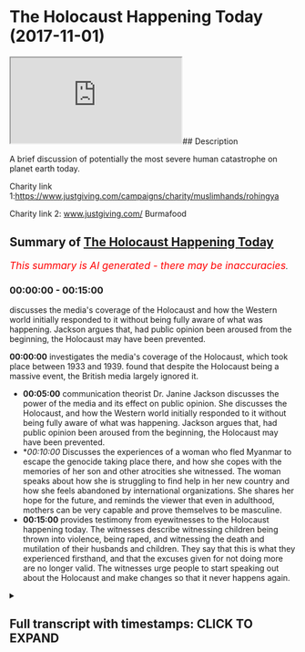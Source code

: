 # The Holocaust Happening Today (2017-11-01)

<iframe loading='lazy' src='https://www.youtube.com/embed/RbwRiNWYLFY'></iframe>## Description

A brief discussion of potentially the most severe human catastrophe on planet earth today.

Charity link 1:https://www.justgiving.com/campaigns/charity/muslimhands/rohingya

Charity link 2: www.justgiving.com/ Burmafood

## Summary of [The Holocaust Happening Today](https://www.youtube.com/watch?v=RbwRiNWYLFY)


*<span style="color:red; font-size:125%">This summary is AI generated - there may be inaccuracies</span>. [](/)*

### <a onclick="modifyYTiframeseektime('0')">00:00:00</a> - <a onclick="modifyYTiframeseektime('900')">00:15:00</a>

 discusses the media's coverage of the Holocaust and how the Western world initially responded to it without being fully aware of what was happening. Jackson argues that, had public opinion been aroused from the beginning, the Holocaust may have been prevented.

**<a onclick="modifyYTiframeseektime('0')">00:00:00</a>**  investigates the media's coverage of the Holocaust, which took place between 1933 and 1939. found that despite the Holocaust being a massive event, the British media largely ignored it.
* **<a onclick="modifyYTiframeseektime('300')">00:05:00</a>** communication theorist Dr. Janine Jackson discusses the power of the media and its effect on public opinion. She discusses the Holocaust, and how the Western world initially responded to it without being fully aware of what was happening. Jackson argues that, had public opinion been aroused from the beginning, the Holocaust may have been prevented.
* **<a onclick="modifyYTiframeseektime('600')">00:10:00</a>* Discusses the experiences of a woman who fled Myanmar to escape the genocide taking place there, and how she copes with the memories of her son and other atrocities she witnessed. The woman speaks about how she is struggling to find help in her new country and how she feels abandoned by international organizations. She shares her hope for the future, and reminds the viewer that even in adulthood, mothers can be very capable and prove themselves to be masculine.
* **<a onclick="modifyYTiframeseektime('900')">00:15:00</a>**  provides testimony from eyewitnesses to the Holocaust happening today. The witnesses describe witnessing children being thrown into violence, being raped, and witnessing the death and mutilation of their husbands and children. They say that this is what they experienced firsthand, and that the excuses given for not doing more are no longer valid. The witnesses urge people to start speaking out about the Holocaust and make changes so that it never happens again.

<details><summary><h2>Full transcript with timestamps: CLICK TO EXPAND</h2></summary>

<a onclick="modifyYTiframeseektime('1')">0:00:01</a> Latinas fee so me also dirty either  
<a onclick="modifyYTiframeseektime('7')">0:00:07</a> would you be Authority  
<a onclick="modifyYTiframeseektime('11')">0:00:11</a> I would like I'm gonna shave on your de  
<a onclick="modifyYTiframeseektime('15')">0:00:15</a> [Music]  
<a onclick="modifyYTiframeseektime('17')">0:00:17</a> niaruna my loving face I mean lucky for  
<a onclick="modifyYTiframeseektime('22')">0:00:22</a> Milo you would be aa so my Lions meow  
<a onclick="modifyYTiframeseektime('36')">0:00:36</a> [Music]  
<a onclick="modifyYTiframeseektime('50')">0:00:50</a> [Music]  
<a onclick="modifyYTiframeseektime('56')">0:00:56</a> [Music]  
<a onclick="modifyYTiframeseektime('74')">0:01:14</a> [Music]  
<a onclick="modifyYTiframeseektime('81')">0:01:21</a> Latinos or the father let over pillows  
<a onclick="modifyYTiframeseektime('91')">0:01:31</a> or they're partying  
<a onclick="modifyYTiframeseektime('95')">0:01:35</a> alleluia alleluia alleluia alleluia  
<a onclick="modifyYTiframeseektime('111')">0:01:51</a> I see what you mean Oh bill you only owe  
<a onclick="modifyYTiframeseektime('115')">0:01:55</a> me laughs here the Messiah who came a  
<a onclick="modifyYTiframeseektime('119')">0:01:59</a> son he loved one in Allah he travels a  
<a onclick="modifyYTiframeseektime('124')">0:02:04</a> saga that our capital sudden death lie  
<a onclick="modifyYTiframeseektime('129')">0:02:09</a> upon the una casa la una and in common  
<a onclick="modifyYTiframeseektime('139')">0:02:19</a> [Music]  
<a onclick="modifyYTiframeseektime('142')">0:02:22</a> wahoo Nadine Colin Cassady Messalina  
<a onclick="modifyYTiframeseektime('152')">0:02:32</a> Yuma Pune and well of movie tevaram  
<a onclick="modifyYTiframeseektime('158')">0:02:38</a> boarding the he went as Vita what just  
<a onclick="modifyYTiframeseektime('163')">0:02:43</a> beat enforcing cameras Allegiant until  
<a onclick="modifyYTiframeseektime('168')">0:02:48</a> our cameras Allegiant reporting al-sabah  
<a onclick="modifyYTiframeseektime('176')">0:02:56</a> ha  
<a onclick="modifyYTiframeseektime('182')">0:03:02</a> riot Okuda he'll be happy if a hill and  
<a onclick="modifyYTiframeseektime('186')">0:03:06</a> you silver how are you pal pilot a lot  
<a onclick="modifyYTiframeseektime('191')">0:03:11</a> in my time and you never see me so to  
<a onclick="modifyYTiframeseektime('196')">0:03:16</a> baccarat okay guys I want to really just  
<a onclick="modifyYTiframeseektime('218')">0:03:38</a> tell you something that happen  
<a onclick="modifyYTiframeseektime('220')">0:03:40</a> recently yeah maybe about a year ago  
<a onclick="modifyYTiframeseektime('223')">0:03:43</a> maybe a year and a half two years ago at  
<a onclick="modifyYTiframeseektime('227')">0:03:47</a> the max bring now about two years ago  
<a onclick="modifyYTiframeseektime('233')">0:03:53</a> about two years ago what happened as I  
<a onclick="modifyYTiframeseektime('236')">0:03:56</a> was doing a research project I have  
<a onclick="modifyYTiframeseektime('238')">0:03:58</a> postgraduate research for India and I  
<a onclick="modifyYTiframeseektime('242')">0:04:02</a> went to the British Library and it has a  
<a onclick="modifyYTiframeseektime('245')">0:04:05</a> place of room a particular room called  
<a onclick="modifyYTiframeseektime('247')">0:04:07</a> the news room I went up to the news room  
<a onclick="modifyYTiframeseektime('250')">0:04:10</a> I was analyzing some primary source  
<a onclick="modifyYTiframeseektime('254')">0:04:14</a> materials is this one barrel yeah it's  
<a onclick="modifyYTiframeseektime('257')">0:04:17</a> work so I was analyzing some primary  
<a onclick="modifyYTiframeseektime('260')">0:04:20</a> source materials what happened was I was  
<a onclick="modifyYTiframeseektime('264')">0:04:24</a> looking at Germany and obviously the  
<a onclick="modifyYTiframeseektime('267')">0:04:27</a> massive period they like the Nazi time  
<a onclick="modifyYTiframeseektime('269')">0:04:29</a> so from 1933 to 1939 when there was a  
<a onclick="modifyYTiframeseektime('272')">0:04:32</a> buildup going on and I looked at the  
<a onclick="modifyYTiframeseektime('278')">0:04:38</a> newspapers and the media the British  
<a onclick="modifyYTiframeseektime('282')">0:04:42</a> media and the coverage of basically the  
<a onclick="modifyYTiframeseektime('287')">0:04:47</a> Holocaust in the in the British media  
<a onclick="modifyYTiframeseektime('289')">0:04:49</a> that was something I was doing and  
<a onclick="modifyYTiframeseektime('293')">0:04:53</a> you'll be really surprised that despite  
<a onclick="modifyYTiframeseektime('296')">0:04:56</a> it being a massive a massive thing in  
<a onclick="modifyYTiframeseektime('300')">0:05:00</a> almost every history syllabus in the  
<a onclick="modifyYTiframeseektime('303')">0:05:03</a> Western world the media was not covering  
<a onclick="modifyYTiframeseektime('307')">0:05:07</a> it in the way you think  
<a onclick="modifyYTiframeseektime('309')">0:05:09</a> they will be covering in mainstream  
<a onclick="modifyYTiframeseektime('311')">0:05:11</a> media were not covering it in the way he  
<a onclick="modifyYTiframeseektime('314')">0:05:14</a> would think they'll be covering it  
<a onclick="modifyYTiframeseektime('315')">0:05:15</a> sometimes they wouldn't even make a  
<a onclick="modifyYTiframeseektime('316')">0:05:16</a> headline what was going on and this made  
<a onclick="modifyYTiframeseektime('322')">0:05:22</a> me really think of something this made  
<a onclick="modifyYTiframeseektime('325')">0:05:25</a> me really think of the power of the  
<a onclick="modifyYTiframeseektime('329')">0:05:29</a> media one communication theorist he said  
<a onclick="modifyYTiframeseektime('334')">0:05:34</a> the media doesn't tell you what to think  
<a onclick="modifyYTiframeseektime('337')">0:05:37</a> because there was some people who used  
<a onclick="modifyYTiframeseektime('340')">0:05:40</a> to talk about the Magic Bullet theory  
<a onclick="modifyYTiframeseektime('341')">0:05:41</a> and the needle theory all these things  
<a onclick="modifyYTiframeseektime('344')">0:05:44</a> that brainwash hate for this  
<a onclick="modifyYTiframeseektime('347')">0:05:47</a> communication theory she said the media  
<a onclick="modifyYTiframeseektime('348')">0:05:48</a> doesn't tell you what to think but it  
<a onclick="modifyYTiframeseektime('350')">0:05:50</a> tells you what to think about you see  
<a onclick="modifyYTiframeseektime('354')">0:05:54</a> when the media was newspapers and in the  
<a onclick="modifyYTiframeseektime('359')">0:05:59</a> thirties television decide to come out  
<a onclick="modifyYTiframeseektime('362')">0:06:02</a> it was easy for the media to have a  
<a onclick="modifyYTiframeseektime('365')">0:06:05</a> monopoly on what it is we should be  
<a onclick="modifyYTiframeseektime('368')">0:06:08</a> thinking about it was easy for them to  
<a onclick="modifyYTiframeseektime('371')">0:06:11</a> do that and therefore the response of  
<a onclick="modifyYTiframeseektime('376')">0:06:16</a> the Western world to the Holocaust was  
<a onclick="modifyYTiframeseektime('378')">0:06:18</a> something which we look back o the  
<a onclick="modifyYTiframeseektime('381')">0:06:21</a> Western world in general looks back at  
<a onclick="modifyYTiframeseektime('382')">0:06:22</a> things how could we have done that the  
<a onclick="modifyYTiframeseektime('386')">0:06:26</a> reason why is because public opinion was  
<a onclick="modifyYTiframeseektime('388')">0:06:28</a> not roused from the very beginning  
<a onclick="modifyYTiframeseektime('390')">0:06:30</a> people were not being told what was  
<a onclick="modifyYTiframeseektime('394')">0:06:34</a> going on in the fullest sense possible  
<a onclick="modifyYTiframeseektime('398')">0:06:38</a> now why am I talking about Germany and  
<a onclick="modifyYTiframeseektime('401')">0:06:41</a> the Holocaust because this is a Monaco's  
<a onclick="modifyYTiframeseektime('406')">0:06:46</a> what's going on what's going on in Burma  
<a onclick="modifyYTiframeseektime('412')">0:06:52</a> at the moment is the burning of human  
<a onclick="modifyYTiframeseektime('415')">0:06:55</a> beings  
<a onclick="modifyYTiframeseektime('422')">0:07:02</a> her story  
<a onclick="modifyYTiframeseektime('461')">0:07:41</a> [Music]  
<a onclick="modifyYTiframeseektime('505')">0:08:25</a> dominating the area where the man were  
<a onclick="modifyYTiframeseektime('512')">0:08:32</a> army tortured particularly firing the  
<a onclick="modifyYTiframeseektime('515')">0:08:35</a> different houses and also throwing the  
<a onclick="modifyYTiframeseektime('518')">0:08:38</a> children in the fire for burning yes  
<a onclick="modifyYTiframeseektime('521')">0:08:41</a> hard children also burned by the minor  
<a onclick="modifyYTiframeseektime('524')">0:08:44</a> army and that time he was the man Murat  
<a onclick="modifyYTiframeseektime('528')">0:08:48</a> misshaped heart and then touched on  
<a onclick="modifyYTiframeseektime('530')">0:08:50</a> again physically that's why he was just  
<a onclick="modifyYTiframeseektime('535')">0:08:55</a> leaped up they left the place the story  
<a onclick="modifyYTiframeseektime('538')">0:08:58</a> is true as well  
<a onclick="modifyYTiframeseektime('544')">0:09:04</a> yeah a bone cave aventura is it suitable  
<a onclick="modifyYTiframeseektime('573')">0:09:33</a> is it fit and yang as it ever came near  
<a onclick="modifyYTiframeseektime('577')">0:09:37</a> do tell Catherine co-op Ivo  
<a onclick="modifyYTiframeseektime('582')">0:09:42</a>  them money by chosen doujin by  
<a onclick="modifyYTiframeseektime('586')">0:09:46</a> check  
<a onclick="modifyYTiframeseektime('601')">0:10:01</a> and then and then from the river for a  
<a onclick="modifyYTiframeseektime('638')">0:10:38</a> Ventura there is a technique used by the  
<a onclick="modifyYTiframeseektime('654')">0:10:54</a> Myanmar army to kill the women  
<a onclick="modifyYTiframeseektime('656')">0:10:56</a> yeah the city strategy there are some  
<a onclick="modifyYTiframeseektime('660')">0:11:00</a> bamboo there are some bamboo and  
<a onclick="modifyYTiframeseektime('663')">0:11:03</a> techniques use yeah and there way they  
<a onclick="modifyYTiframeseektime('666')">0:11:06</a> hang a fire they start firing in the  
<a onclick="modifyYTiframeseektime('678')">0:11:18</a> bamboo yeah  
<a onclick="modifyYTiframeseektime('680')">0:11:20</a> and then totally fired  
<a onclick="modifyYTiframeseektime('683')">0:11:23</a> what does she - what does she do to cope  
<a onclick="modifyYTiframeseektime('685')">0:11:25</a> with this what does she do to cope help  
<a onclick="modifyYTiframeseektime('688')">0:11:28</a> herself with like she witnessed her son  
<a onclick="modifyYTiframeseektime('690')">0:11:30</a> being killed she witnessed all these  
<a onclick="modifyYTiframeseektime('692')">0:11:32</a> things how does she help cope what does  
<a onclick="modifyYTiframeseektime('694')">0:11:34</a> she do many schooling to have an  
<a onclick="modifyYTiframeseektime('699')">0:11:39</a> applicator where you can take a  
<a onclick="modifyYTiframeseektime('701')">0:11:41</a> possession to Naboo Savannah achat  
<a onclick="modifyYTiframeseektime('703')">0:11:43</a> Juarez yes the mission Kiba editor of  
<a onclick="modifyYTiframeseektime('706')">0:11:46</a> Miranda bass eh oh  
<a onclick="modifyYTiframeseektime('732')">0:12:12</a> happened in front of her in in her house  
<a onclick="modifyYTiframeseektime('749')">0:12:29</a> [Music]  
<a onclick="modifyYTiframeseektime('772')">0:12:52</a> there are no presence of international  
<a onclick="modifyYTiframeseektime('775')">0:12:55</a> or UN agency to help them in that time  
<a onclick="modifyYTiframeseektime('778')">0:12:58</a> only the border guard the border guard  
<a onclick="modifyYTiframeseektime('781')">0:13:01</a> they take off all the materials and all  
<a onclick="modifyYTiframeseektime('785')">0:13:05</a> the resources from them  
<a onclick="modifyYTiframeseektime('787')">0:13:07</a> and then who has helped so far that's my  
<a onclick="modifyYTiframeseektime('791')">0:13:11</a> question  
<a onclick="modifyYTiframeseektime('791')">0:13:11</a> whose help so far in transition to  
<a onclick="modifyYTiframeseektime('795')">0:13:15</a> Bangladesh and in Bangladesh and in  
<a onclick="modifyYTiframeseektime('797')">0:13:17</a> Burma whose hope so so far you could say  
<a onclick="modifyYTiframeseektime('802')">0:13:22</a> [Music]  
<a onclick="modifyYTiframeseektime('807')">0:13:27</a> - Lindsay McConnell youson understand  
<a onclick="modifyYTiframeseektime('817')">0:13:37</a> basically the local community when they  
<a onclick="modifyYTiframeseektime('819')">0:13:39</a> when she cross the border then the only  
<a onclick="modifyYTiframeseektime('822')">0:13:42</a> local community extended hands to help  
<a onclick="modifyYTiframeseektime('824')">0:13:44</a> them yeah  
<a onclick="modifyYTiframeseektime('825')">0:13:45</a> then with the help of the community  
<a onclick="modifyYTiframeseektime('826')">0:13:46</a> particularly some of the sample by years  
<a onclick="modifyYTiframeseektime('828')">0:13:48</a> yeah Bangla community there is here only  
<a onclick="modifyYTiframeseektime('832')">0:13:52</a> otherwise no international no even they  
<a onclick="modifyYTiframeseektime('835')">0:13:55</a> didn't receive any cooperation from them  
<a onclick="modifyYTiframeseektime('836')">0:13:56</a> thank you very much and also that they  
<a onclick="modifyYTiframeseektime('879')">0:14:39</a> can be used to occurring within Allah  
<a onclick="modifyYTiframeseektime('881')">0:14:41</a> who Khmer new year  
<a onclick="modifyYTiframeseektime('882')">0:14:42</a> yeah Mickelson just to keep patient and  
<a onclick="modifyYTiframeseektime('886')">0:14:46</a> never despair from the mercy of God yes  
<a onclick="modifyYTiframeseektime('889')">0:14:49</a> maybe you know boots in adulthood you do  
<a onclick="modifyYTiframeseektime('893')">0:14:53</a> too heavy a burden me show you a lapa  
<a onclick="modifyYTiframeseektime('896')">0:14:56</a> how mother capable proven masculine a  
<a onclick="modifyYTiframeseektime('897')">0:14:57</a> lot to our River a lot do agree by bus  
<a onclick="modifyYTiframeseektime('901')">0:15:01</a> tell us thank you very much  
<a onclick="modifyYTiframeseektime('903')">0:15:03</a> I went to Cox's Bazar myself the border  
<a onclick="modifyYTiframeseektime('906')">0:15:06</a> with Burma myself that literally  
<a onclick="modifyYTiframeseektime('914')">0:15:14</a> testified the dozens in the same exact  
<a onclick="modifyYTiframeseektime('918')">0:15:18</a> way they all said that they witnessed  
<a onclick="modifyYTiframeseektime('925')">0:15:25</a> small children be thrown into violence  
<a onclick="modifyYTiframeseektime('933')">0:15:33</a> can you imagine this small babies  
<a onclick="modifyYTiframeseektime('936')">0:15:36</a> children being thrown into fires can't  
<a onclick="modifyYTiframeseektime('943')">0:15:43</a> rape most of the women didn't want to  
<a onclick="modifyYTiframeseektime('946')">0:15:46</a> admit some of them did admit that they  
<a onclick="modifyYTiframeseektime('949')">0:15:49</a> were themselves gang-raped they  
<a onclick="modifyYTiframeseektime('954')">0:15:54</a> witnessed the death and mutilation of  
<a onclick="modifyYTiframeseektime('956')">0:15:56</a> their husbands and their children we're  
<a onclick="modifyYTiframeseektime('960')">0:16:00</a> not talking about just adults  
<a onclick="modifyYTiframeseektime('963')">0:16:03</a> non-combatant adults we're talking about  
<a onclick="modifyYTiframeseektime('966')">0:16:06</a> children toddlers but util ated killed  
<a onclick="modifyYTiframeseektime('971')">0:16:11</a> these are the testimonies we got we have  
<a onclick="modifyYTiframeseektime('975')">0:16:15</a> those video graphic testimonials on our  
<a onclick="modifyYTiframeseektime('978')">0:16:18</a> respective YouTube channels it's not  
<a onclick="modifyYTiframeseektime('982')">0:16:22</a> something we're making up this is the  
<a onclick="modifyYTiframeseektime('983')">0:16:23</a> most primary source you're going to get  
<a onclick="modifyYTiframeseektime('986')">0:16:26</a> actual testimony from the person  
<a onclick="modifyYTiframeseektime('989')">0:16:29</a> themselves we were there we've heard  
<a onclick="modifyYTiframeseektime('991')">0:16:31</a> them saying this is real this is real  
<a onclick="modifyYTiframeseektime('998')">0:16:38</a> the question is now the real question is  
<a onclick="modifyYTiframeseektime('1003')">0:16:43</a> this what you're gonna do by what are we  
<a onclick="modifyYTiframeseektime('1007')">0:16:47</a> gonna do about it I was gonna wait  
<a onclick="modifyYTiframeseektime('1011')">0:16:51</a> another 20 to 30 years and  
<a onclick="modifyYTiframeseektime('1017')">0:16:57</a> retrospectively look back and think we  
<a onclick="modifyYTiframeseektime('1019')">0:16:59</a> could have done how are we gonna explain  
<a onclick="modifyYTiframeseektime('1023')">0:17:03</a> into our children that we lived in an  
<a onclick="modifyYTiframeseektime('1026')">0:17:06</a> age where this genocide took place yet  
<a onclick="modifyYTiframeseektime('1030')">0:17:10</a> we were very inactive were like well  
<a onclick="modifyYTiframeseektime('1036')">0:17:16</a> lucky the people of the past have Mormon  
<a onclick="modifyYTiframeseektime('1040')">0:17:20</a> excuse me dia was centralized  
<a onclick="modifyYTiframeseektime('1043')">0:17:23</a> monopolized we have social media we have  
<a onclick="modifyYTiframeseektime('1049')">0:17:29</a> the Internet  
<a onclick="modifyYTiframeseektime('1050')">0:17:30</a> do you know the power of social media do  
<a onclick="modifyYTiframeseektime('1053')">0:17:33</a> you know the power of the internet the  
<a onclick="modifyYTiframeseektime('1055')">0:17:35</a> Internet is powerful we have not got the  
<a onclick="modifyYTiframeseektime('1061')">0:17:41</a> same excuse as  
<a onclick="modifyYTiframeseektime('1062')">0:17:42</a> before a full time we do not have that  
<a onclick="modifyYTiframeseektime('1066')">0:17:46</a> same excuse what are we going to do why  
<a onclick="modifyYTiframeseektime('1074')">0:17:54</a> are you going to tell your children when  
<a onclick="modifyYTiframeseektime('1076')">0:17:56</a> they come back from a history lesson  
<a onclick="modifyYTiframeseektime('1079')">0:17:59</a> talking about what they will then refer  
<a onclick="modifyYTiframeseektime('1082')">0:18:02</a> to as the Royal Hindi and Holocaust  
<a onclick="modifyYTiframeseektime('1084')">0:18:04</a> although an Indian genocide what are you  
<a onclick="modifyYTiframeseektime('1088')">0:18:08</a> going to tell your children when they  
<a onclick="modifyYTiframeseektime('1091')">0:18:11</a> ask why didn't you do anything at that  
<a onclick="modifyYTiframeseektime('1093')">0:18:13</a> time couldn't you have done this  
<a onclick="modifyYTiframeseektime('1096')">0:18:16</a> couldn't you have done that how are you  
<a onclick="modifyYTiframeseektime('1100')">0:18:20</a> gonna respond what are you gonna say to  
<a onclick="modifyYTiframeseektime('1104')">0:18:24</a> them well I didn't really know what was  
<a onclick="modifyYTiframeseektime('1107')">0:18:27</a> going on it wasn't really report in the  
<a onclick="modifyYTiframeseektime('1111')">0:18:31</a> media that much these excuses have  
<a onclick="modifyYTiframeseektime('1115')">0:18:35</a> become completely void now you no longer  
<a onclick="modifyYTiframeseektime('1120')">0:18:40</a> have those excuses today those excuses  
<a onclick="modifyYTiframeseektime('1124')">0:18:44</a> have evaporated into the thin air of  
<a onclick="modifyYTiframeseektime('1127')">0:18:47</a> reality when are we going to make the  
<a onclick="modifyYTiframeseektime('1133')">0:18:53</a> change when is it going to be that we  
<a onclick="modifyYTiframeseektime('1138')">0:18:58</a> will stand up and say no more when are  
<a onclick="modifyYTiframeseektime('1143')">0:19:03</a> we going to be loud about this when are  
<a onclick="modifyYTiframeseektime('1147')">0:19:07</a> we going to tell our neighbour about  
<a onclick="modifyYTiframeseektime('1148')">0:19:08</a> this when is the person on the street  
<a onclick="modifyYTiframeseektime('1152')">0:19:12</a> doesn't know about this as much as they  
<a onclick="modifyYTiframeseektime('1154')">0:19:14</a> know about everything else that's going  
<a onclick="modifyYTiframeseektime('1156')">0:19:16</a> on in celebrity culture when you speak  
<a onclick="modifyYTiframeseektime('1158')">0:19:18</a> when you do when you move that's when  
</details>
